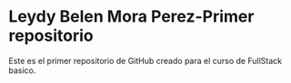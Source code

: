 # Leydy Belen Mora Perez-Primer repositorio

Este es el primer repositorio de GitHub creado para el curso de FullStack basico. 
